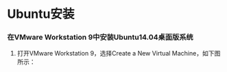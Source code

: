 # Ubuntu安装
### 在VMware Workstation 9中安装Ubuntu14.04桌面版系统
1. 打开VMware Workstation 9，选择Create a New Virtual Machine，如下图所示：
